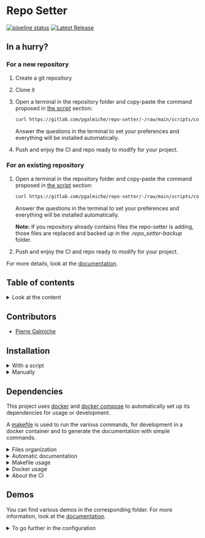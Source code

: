 # Repo Setter

[![pipeline status](https://gitlab.com/pgalmiche/repo-setter/badges/main/pipeline.svg)](https://gitlab.com/pgalmiche/repo-setter/-/commits/main)
[![Latest Release](https://gitlab.com/pgalmiche/repo-setter/-/badges/release.svg)](https://gitlab.com/pgalmiche/repo-setter/-/releases)

## In a hurry?

### For a new repository

1. Create a git repository
2. Clone it

3. Open a terminal in the repository folder and copy-paste the command proposed in [the script](#script) section:

   ```bash
   curl https://gitlab.com/pgalmiche/repo-setter/-/raw/main/scripts/config-init | bash
   ```

   Answer the questions in the terminal to set your preferences and everything will be installed automatically.

4. Push and enjoy the CI and repo ready to modify for your project.

### For an existing repository

1. Open a terminal in the repository folder and copy-paste the command proposed in [the script](#script) section:

   ```bash
   curl https://gitlab.com/pgalmiche/repo-setter/-/raw/main/scripts/config-init | bash
   ```

   Answer the questions in the terminal to set your preferences and everything will be installed automatically.

   **Note:** If you repository already contains files the repo-setter is adding, those files are replaced and backed up in
   the _.repo_setter-backup_ folder.

2. Push and enjoy the CI and repo ready to modify for your project.

For more details, look at the [documentation](https://pgalmiche.gitlab.io/repo-setter/).

## Table of contents

<details>
  <summary>Look at the content</summary>

- [In a hurry?](#in-a-hurry?)
- [Contributor(s)](#contributors)
- [Installation](#installation)
  - [Script](#script)
  - [Manual](#manual)
- [Utilities](#utilities)
  - [File management](#file-management)
  - [Automation with Doxygen](#automation-with-doxygen)
  - [Make and its Makefile](#make-and-its-makefile)
    - [Make installation](#make-installation)
    - [Make usage](#make-usage)
  - [Docker](#docker)
    - [Docker Installation](#docker-installation)
    - [Docker basic use](#docker-basic-use)
    - [Docker volumes and environment variables](#docker-volumes-and-environment-variables)
- [Demos](#demos)
- [Customization](#customization)
- [Some useful tools](#some-useful-tools)
  - [Lazygit and Lazydocker](#lazygit-and-lazydocker)

</details>

## Contributors

- [Pierre Galmiche](https://pgalmiche.gitlab.io/)

## Installation

<details>
  <summary>With a script</summary>
### Script

You can initialize your repo with the following command:

```bash
curl https://gitlab.com/pgalmiche/repo-setter/-/raw/main/scripts/config-init | bash
```

</details>

<details>
  <summary>Manually</summary>
### Manual

Or you can clone it with the command:

```bash
git clone https://gitlab.com/pgalmiche/repo-setter.git
```

To install the submodules in their last version, use the command:

```bash
git submodule update --init --recursive
```

</details>

## Dependencies

This project uses [docker](https://www.docker.com/) and [docker compose](https://docs.docker.com/compose/) to automatically set up its dependencies for usage or development.

A [makefile](https://makefiletutorial.com/) is used to run the various commands, for development in a docker container and to generate the documentation with simple commands.

<details>
  <summary>Files organization</summary>

### File management

You can find in this repository the following folders:

- doc: contains the doxygen files for automatic documentation
- install: contains the files to create and manage docker containers
- scripts: contains the script to add the repo-setter files

The files available are:

- Makefile: contains commands for automation. See [corresponding section](#make-and-its-makefile)
</details>

<details>
  <summary>Automatic documentation</summary>
### Documentation automation with Doxygen

[This project documentation](https://pgalmiche.gitlab.io/repo-setter/) has been automatically generated using the [doxygen software](https://www.doxygen.nl/).

The [doxygen-awesome-css](https://github.com/jothepro/doxygen-awesome-css) git submodule is used for its personalized theme.

The generated documentation is automatically pushed to the GitLab project page using the `.gitlab-ci.yml` file.

</details>
<details>
  <summary>Makefile usage</summary>

### Make and its Makefile

#### Make installation

On Ubuntu, your can use the command:

```bash
sudo apt install build-essential
sudo apt install make
```

#### Make usage

Simply run:

```bash
make
```

to see the possible recipes.

The help will show you how to use it: `make [target]`.

Example:

```
make clean
```

will clean the folder by removing unwanted files.

</details>

<details>
  <summary>Docker usage </summary>

### Docker

When using docker, you need to:

- 1. Build `image(s)` (an image is like a virtual machine with all the required dependencies in it)
- 2. Run the image(s) in a `container` (equivalent to turning on the virtual machine)
- 3. Stop the container when you no longer need it.
- 4. (optional) Remove the docker image(s) from you computer

Then, according to your use, you can develop in the "running" container(s), or simply run them to run your code.

#### Docker Installation

You can follow the instructions given in the [docker.com docs](https://docs.docker.com/engine/install/) to install docker on your computer.

If you installed the Docker Desktop, you already have docker compose. Else, [follow the instructions](https://docs.docker.com/compose/install/) of the documentation.

#### Docker basic use

1. Build

In this project, you can simply run the following to build the docker images you need:

```bash
make build_docker
```

Once the image is build on your computer you just need to start and stop the containers.

2. Run

To run your containers, use:

```bash
make docker_run
```

This command will run the docker containers from the image you previously have build.
The containers can contain servers or just run a specific command.

3. Stop

To stop your containers and delete them, use:

```bash
make docker_stop
```

Use this command to remove the container you created, or stop them if they were not stopped (server).

4. Remove

Once you are done with the use of the project, you can remove all the images with:

```bash
make docker_images_removal
```

#### Docker volumes and environment variables

To specify where to load/save data, you can [mount volumes](https://docs.docker.com/storage/volumes/) to your containers.

Specify the important variables in the install/.env file

</details>

<details>
  <summary>About the CI</summary>

### Gitlab-ci

By default, if your project is private, your gitlab page is:

- with a unique domain
- private

To solve those problems you can:

1. Set up a reusable domain:

   You can go to Deploy>Pages and unselect the "Use unique domain" to let your page available

   at `https://you.gitlab.io/your-repo-name`.

2. Make your page public while the repo stays private.

   You can go to Settings>General>Visibility, project features, permissions and scroll to pages.
   Then, select "Everyone" instead of "Only Project Members."

#### Side Note:

If you tried to go to the page while in its unique domain version, your web browser might try again to this link and redirect to it
even if you fixed the domain.

To solve this problem, simply delete the cache/history of your web browser and try again.

</details>

## Demos

You can find various demos in the corresponding folder.
For more information, look at the [documentation](https://pgalmiche.gitlab.io/repo-setter/).

<details>
  <summary>To go further in the configuration</summary>

## Customization

You can customize this repo by:

- adding your own development code
- adding new targets to the makefile
- adding the .env variables for the docker volume management
- changing the /doc/Doxyfile to personalize the documentation
- adding scripts of your convenience/personalizing the git submodules/CI

More details are to come in this section.

## Some useful tools

### Lazygit and Lazydocker

To manage your git repository and docker, you can use the powerful tools created by `Jesse Duffield`:

- [Lazygit](https://github.com/jesseduffield/lazygit)
- [Lazydocker](https://github.com/jesseduffield/lazydocker)
</details>
